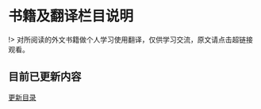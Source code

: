 # 书籍及翻译栏目说明 <!-- {docsify-ignore-all} -->

!> 对所阅读的外文书籍做个人学习使用翻译，仅供学习交流，原文请点击超链接观看。

## 目前已更新内容

[更新目录](./summary.md ':include')
